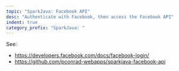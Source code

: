 ```yaml
---
topic: "SparkJava: Facebook API"
desc: "Authenticate with Facebook, then access the Facebook API"
indent: true
category_prefix: "SparkJava: "
---
```


See:
* <https://developers.facebook.com/docs/facebook-login/>
* <https://github.com/pconrad-webapps/sparkjava-facebook-api>
